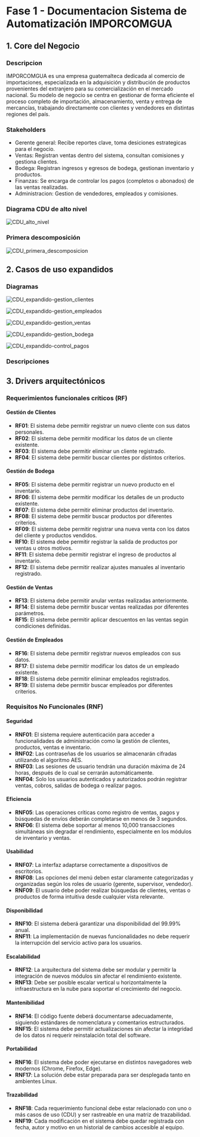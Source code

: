 # Fase 1 - Documentacion Sistema de Automatización IMPORCOMGUA

## 1. Core del Negocio
### Descripcion
IMPORCOMGUA es una empresa guatemalteca dedicada al comercio de importaciones, especializada en la adquisición y distribución de productos provenientes del extranjero para su comercialización en el mercado nacional. Su modelo de negocio se centra en gestionar de forma eficiente el proceso completo de importación, almacenamiento, venta y entrega de mercancías, trabajando directamente con clientes y vendedores en distintas regiones del país.

### Stakeholders
* Gerente general: Recibe reportes clave, toma desiciones estrategicas para el negocio. 
* Ventas: Registran ventas dentro del sistema, consultan comisiones y gestiona clientes.
* Bodega: Registran ingresos y egresos de bodega, gestionan inventario y productos.
* Finanzas: Se encarga de controlar los pagos (completos o abonados) de las ventas realizadas.
* Administracion: Gestion de vendedores, empleados y comisiones.

### Diagrama CDU de alto nivel
![CDU_alto_nivel](./assets/cdu/CDU-ALTO-NIVEL.png)

### Primera descomposición
![CDU_primera_descomposicion](./assets/cdu/CDU-PRIMERA-DESCOMPOSICION.png)

## 2. Casos de uso expandidos
### Diagramas
![CDU_expandido-gestion_clientes](./assets/cdu/CDU-GESTION-CLIENTES.png)

![CDU_expandido-gestion_empleados](./assets/cdu/CDU-GESTION-EMPLEADOS.png)

![CDU_expandido-gestion_ventas](./assets/cdu/CDU-GESTION-VENTAS.png)

![CDU_expandido-gestion_bodega](./assets/cdu/CDU-GESTION-BODEGA.png)

![CDU_expandido-control_pagos](./assets/cdu/CDU-CONTROL-PAGOS.png)

### Descripciones

## 3. Drivers arquitectónicos
### Requerimientos funcionales críticos (RF)

#### Gestión de Clientes
* **RF01**: El sistema debe permitir registrar un nuevo cliente con sus datos personales.
* **RF02**: El sistema debe permitir modificar los datos de un cliente existente.
* **RF03**: El sistema debe permitir eliminar un cliente registrado.
* **RF04**: El sistema debe permitir buscar clientes por distintos criterios.

#### Gestión de Bodega
* **RF05**: El sistema debe permitir registrar un nuevo producto en el inventario.
* **RF06**: El sistema debe permitir modificar los detalles de un producto existente.
* **RF07**: El sistema debe permitir eliminar productos del inventario.
* **RF08**: El sistema debe permitir buscar productos por diferentes criterios.
* **RF09**: El sistema debe permitir registrar una nueva venta con los datos del cliente y productos vendidos.
* **RF10**: El sistema debe permitir registrar la salida de productos por ventas u otros motivos.
* **RF11**: El sistema debe permitir registrar el ingreso de productos al inventario.
* **RF12**: El sistema debe permitir realizar ajustes manuales al inventario registrado.

#### Gestión de Ventas
* **RF13**: El sistema debe permitir anular ventas realizadas anteriormente.
* **RF14**: El sistema debe permitir buscar ventas realizadas por diferentes parámetros.
* **RF15**: El sistema debe permitir aplicar descuentos en las ventas según condiciones definidas.

#### Gestión de Empleados
* **RF16**: El sistema debe permitir registrar nuevos empleados con sus datos.
* **RF17**: El sistema debe permitir modificar los datos de un empleado existente.
* **RF18**: El sistema debe permitir eliminar empleados registrados.
* **RF19**: El sistema debe permitir buscar empleados por diferentes criterios.

### Requisitos No Funcionales (RNF)

#### Seguridad
- **RNF01**: El sistema requiere autenticación para acceder a funcionalidades de administración como la gestión de clientes, productos, ventas e inventario.
- **RNF02**: Las contraseñas de los usuarios se almacenarán cifradas utilizando el algoritmo AES.
- **RNF03**: Las sesiones de usuario tendrán una duración máxima de 24 horas, después de lo cual se cerrarán automáticamente.
- **RNF04**: Solo los usuarios autenticados y autorizados podrán registrar ventas, cobros, salidas de bodega o realizar pagos.

#### Eficiencia
- **RNF05**: Las operaciones críticas como registro de ventas, pagos y búsquedas de envíos deberán completarse en menos de 3 segundos.
- **RNF06**: El sistema debe soportar al menos 10,000 transacciones simultáneas sin degradar el rendimiento, especialmente en los módulos de inventario y ventas.

#### Usabilidad
- **RNF07**: La interfaz adaptarse correctamente a dispositivos de escritorios.
- **RNF08**: Las opciones del menú deben estar claramente categorizadas y organizadas según los roles de usuario (gerente, supervisor, vendedor).
- **RNF09**: El usuario debe poder realizar búsquedas de clientes, ventas o productos de forma intuitiva desde cualquier vista relevante.

#### Disponibilidad
- **RNF10**: El sistema deberá garantizar una disponibilidad del 99.99% anual.
- **RNF11**: La implementación de nuevas funcionalidades no debe requerir la interrupción del servicio activo para los usuarios.

#### Escalabilidad
- **RNF12**: La arquitectura del sistema debe ser modular y permitir la integración de nuevos módulos sin afectar el rendimiento existente.
- **RNF13**: Debe ser posible escalar vertical u horizontalmente la infraestructura en la nube para soportar el crecimiento del negocio.

#### Mantenibilidad
- **RNF14**: El código fuente deberá documentarse adecuadamente, siguiendo estándares de nomenclatura y comentarios estructurados.
- **RNF15**: El sistema debe permitir actualizaciones sin afectar la integridad de los datos ni requerir reinstalación total del software.

#### Portabilidad
- **RNF16**: El sistema debe poder ejecutarse en distintos navegadores web modernos (Chrome, Firefox, Edge).
- **RNF17**: La solución debe estar preparada para ser desplegada tanto en ambientes Linux.

#### Trazabilidad
- **RNF18**: Cada requerimiento funcional debe estar relacionado con uno o más casos de uso (CDU) y ser rastreable en una matriz de trazabilidad.
- **RNF19**: Cada modificación en el sistema debe quedar registrada con fecha, autor y motivo en un historial de cambios accesible al equipo.

